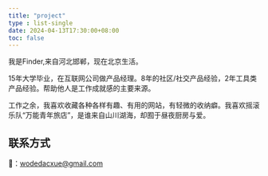 ```yaml
---
title: "project"
type : list-single
date: 2024-04-13T17:30:00+08:00
toc: false
---
```



我是Finder,来自河北邯郸，现在北京生活。

15年大学毕业，在互联网公司做产品经理。8年的社区/社交产品经验，2年工具类产品经验。帮助他人是工作成就感的主要来源。

工作之余，我喜欢收藏各种各样有趣、有用的网站，有轻微的收纳癖。我喜欢摇滚乐队“万能青年旅店”，是谁来自山川湖海，却囿于昼夜厨房与爱。


## 联系方式

📮：wodedacxue@gmail.com







